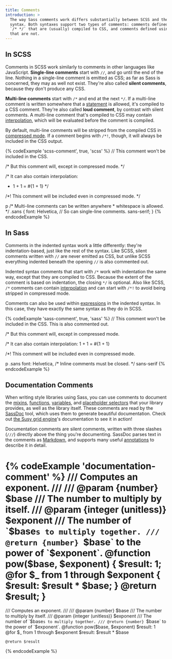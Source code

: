 ```yaml
---
title: Comments
introduction: >
  The way Sass comments work differs substantially between SCSS and the indented
  syntax. Both syntaxes support two types of comments: comments defined using
  `/* */` that are (usually) compiled to CSS, and comments defined using `//`
  that are not.
---
```


## In SCSS

Comments in SCSS work similarly to comments in other languages like JavaScript.
**Single-line comments** start with `//`, and go until the end of the line.
Nothing in a single-line comment is emitted as CSS; as far as Sass is concerned,
they may as well not exist. They're also called **silent comments**, because
they don't produce any CSS.

**Multi-line comments** start with `/*` and end at the next `*/`. If a
multi-line comment is written somewhere that a [statement][] is allowed, it's
compiled to a CSS comment. They're also called **loud comment**, by contrast
with silent comments. A multi-line comment that's compiled to CSS may contain
[interpolation][], which will be evaluated before the comment is compiled.

By default, multi-line comments will be stripped from the compiled CSS in
[compressed mode][]. If a comment begins with `/*!`, though, it will always be
included in the CSS output.

[statement]: /documentation/syntax/structure#statements
[interpolation]: /documentation/interpolation
[compressed mode]: /documentation/cli/dart-sass/#style

{% codeExample 'scss-comment', true, 'scss' %}
  // This comment won't be included in the CSS.

  /* But this comment will, except in compressed mode. */

  /* It can also contain interpolation:
  * 1 + 1 = #{1 + 1} */

  /*! This comment will be included even in compressed mode. */

  p /* Multi-line comments can be written anywhere
    * whitespace is allowed. */ .sans {
    font: Helvetica, // So can single-line comments.
          sans-serif;
  }
{% endcodeExample %}

## In Sass

Comments in the indented syntax work a little differently: they're
indentation-based, just like the rest of the syntax. Like SCSS, silent comments
written with `//` are never emitted as CSS, but unlike SCSS everything indented
beneath the opening `//` is also commented out.

Indented syntax comments that start with `/*` work with indentation the same
way, except that they are compiled to CSS. Because the extent of the comment is
based on indentation, the closing `*/` is optional. Also like SCSS, `/*`
comments can contain [interpolation][] and can start with `/*!` to avoid being
stripped in compressed mode.

Comments can also be used within [expressions][] in the indented syntax. In this
case, they have exactly the same syntax as they do in SCSS.

[interpolation]: /documentation/interpolation
[expressions]: /documentation/syntax/structure#expressions

{% codeExample 'sass-comment', true, 'sass' %}
  // This comment won't be included in the CSS.
    This is also commented out.

  /* But this comment will, except in compressed mode.

  /* It can also contain interpolation:
    1 + 1 = #{1 + 1}

  /*! This comment will be included even in compressed mode.

  p .sans
    font: Helvetica, /* Inline comments must be closed. */ sans-serif
{% endcodeExample %}

## Documentation Comments

When writing style libraries using Sass, you can use comments to document the
[mixins][], [functions][], [variables][], and [placeholder selectors][] that
your library provides, as well as the library itself. These comments are read by
the [SassDoc][] tool, which uses them to generate beautiful documentation. Check
out [the Susy grid engine][susy]'s documentation to see it in action!

[mixins]: /documentation/at-rules/mixin
[functions]: /documentation/at-rules/function
[variables]: /documentation/variables
[placeholder selectors]: /documentation/style-rules/placeholder-selectors
[SassDoc]: http://sassdoc.com
[susy]: http://oddbird.net/susy/docs/index.html

Documentation comments are silent comments, written with three slashes (`///`)
directly above the thing you're documenting. SassDoc parses text in the comments
as [Markdown][], and supports many useful [annotations][] to describe it in
detail.

[Markdown]: https://www.markdownguide.org/getting-started
[annotations]: http://sassdoc.com/annotations/

{% codeExample 'documentation-comment' %}
  /// Computes an exponent.
  ///
  /// @param {number} $base
  ///   The number to multiply by itself.
  /// @param {integer (unitless)} $exponent
  ///   The number of `$base`s to multiply together.
  /// @return {number} `$base` to the power of `$exponent`.
  @function pow($base, $exponent) {
    $result: 1;
    @for $_ from 1 through $exponent {
      $result: $result * $base;
    }
    @return $result;
  }
  ===
  /// Computes an exponent.
  ///
  /// @param {number} $base
  ///   The number to multiply by itself.
  /// @param {integer (unitless)} $exponent
  ///   The number of `$base`s to multiply together.
  /// @return {number} `$base` to the power of `$exponent`.
  @function pow($base, $exponent)
    $result: 1
    @for $_ from 1 through $exponent
      $result: $result * $base

    @return $result
{% endcodeExample %}
